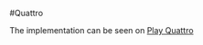 #Quattro

The implementation can be seen on <a href="http://play-quattro.appspot.com/" target ="_blank">Play Quattro</a>